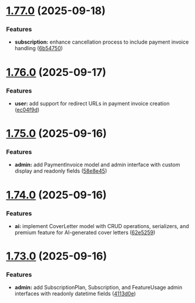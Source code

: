 # [1.77.0](https://github.com/ghorbani-mohammad/Django-Social-Networks-Crawler/compare/v1.76.0...v1.77.0) (2025-09-18)


### Features

* **subscription:** enhance cancellation process to include payment invoice handling ([6b54750](https://github.com/ghorbani-mohammad/Django-Social-Networks-Crawler/commit/6b547508bcaa48df28c7c7eb75d0f3c335d2e6a5))



# [1.76.0](https://github.com/ghorbani-mohammad/Django-Social-Networks-Crawler/compare/v1.75.0...v1.76.0) (2025-09-17)


### Features

* **user:** add support for redirect URLs in payment invoice creation ([ec04f9d](https://github.com/ghorbani-mohammad/Django-Social-Networks-Crawler/commit/ec04f9df2b1efd1f690bc4df78d825e1c0c198d3))



# [1.75.0](https://github.com/ghorbani-mohammad/Django-Social-Networks-Crawler/compare/v1.74.0...v1.75.0) (2025-09-16)


### Features

* **admin:** add PaymentInvoice model and admin interface with custom display and readonly fields ([58e8e45](https://github.com/ghorbani-mohammad/Django-Social-Networks-Crawler/commit/58e8e45e6d1eeb9c31657c845cc10c7590c0e087))



# [1.74.0](https://github.com/ghorbani-mohammad/Django-Social-Networks-Crawler/compare/v1.73.0...v1.74.0) (2025-09-16)


### Features

* **ai:** implement CoverLetter model with CRUD operations, serializers, and premium feature for AI-generated cover letters ([62e5259](https://github.com/ghorbani-mohammad/Django-Social-Networks-Crawler/commit/62e525961dd4e2e5805deab3b9fee625ab3a327e))



# [1.73.0](https://github.com/ghorbani-mohammad/Django-Social-Networks-Crawler/compare/v1.72.0...v1.73.0) (2025-09-16)


### Features

* **admin:** add SubscriptionPlan, Subscription, and FeatureUsage admin interfaces with readonly datetime fields ([4113d0e](https://github.com/ghorbani-mohammad/Django-Social-Networks-Crawler/commit/4113d0e19416ed30bf47bdb26311e5b17374b07a))



